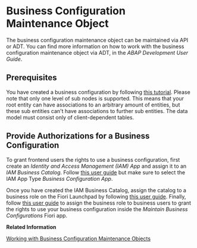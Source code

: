<!-- loio61159c4dc45b45619b46b4620615c357 -->

# Business Configuration Maintenance Object

The business configuration maintenance object can be maintained via API or ADT. You can find more information on how to work with the business configuration maintenance object via ADT, in the *ABAP Development User Guide*.



<a name="loio61159c4dc45b45619b46b4620615c357__section_ndb_slr_xqb"/>

## Prerequisites

You have created a business configuration by following [this tutorial](https://developers.sap.com/mission.abap-dev-factory-calendar.html). Please note that only one level of sub nodes is supported. This means that your root entity can have associations to an arbitrary amount of entities, but these sub entities can't have associations to further sub entities. The data model must consist only of client-dependent tables.



<a name="loio61159c4dc45b45619b46b4620615c357__section_ejg_zlr_xqb"/>

## Provide Authorizations for a Business Configuration

To grant frontend users the rights to use a business configuration, first create an *Identity and Access Management \(IAM\) App* and assign it to an *IAM Business Catalog*. Follow [this user guide](https://help.sap.com/viewer/5371047f1273405bb46725a417f95433/Cloud/en-US/032faaf4f9184484ba9295c81756e831.html) but make sure to select the IAM App Type *Business Configuration App*.

Once you have created the IAM Business Catalog, assign the catalog to a business role on the Fiori Launchpad by following [this user guide](https://help.sap.com/viewer/65de2977205c403bbc107264b8eccf4b/Cloud/en-US/8980ad05330b4585ab96a8e09cef4688.html). Finally, follow [this user guide](https://help.sap.com/viewer/65de2977205c403bbc107264b8eccf4b/Cloud/en-US/e40e710321c74f28916affa9ae984bce.html) to assign the business role to business users to grant the rights to use your business configuration inside the *Maintain Business Configurations* Fiori app.

**Related Information**  


[Working with Business Configuration Maintenance Objects](https://help.sap.com/viewer/5371047f1273405bb46725a417f95433/latest/en-US/e570fee3db344358926ad11ba3b3a531.html)

